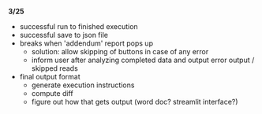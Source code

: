 **3/25**
- successful run to finished execution
- successful save to json file
- breaks when 'addendum' report pops up
    - solution: allow skipping of buttons in case of any error
    - inform user after analyzing completed data and output error output / skipped reads
- final output format
    - generate execution instructions
    - compute diff
    - figure out how that gets output (word doc? streamlit interface?)